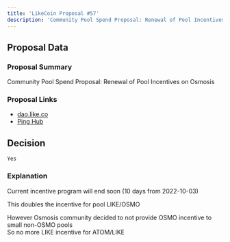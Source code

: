```yaml
---
title: 'LikeCoin Proposal #57'
description: 'Community Pool Spend Proposal: Renewal of Pool Incentives on Osmosis'
---
```


## Proposal Data

### Proposal Summary
Community Pool Spend Proposal: Renewal of Pool Incentives on Osmosis

### Proposal Links
- [dao.like.co](https://dao.like.co/proposals/57)
- [Ping Hub](https://ping.pub/likecoin/gov/57)


## Decision
`Yes`

### Explanation
Current incentive program will end soon (10 days from 2022-10-03)

This doubles the incentive for pool LIKE/OSMO

However Osmosis community decided to not provide OSMO incentive to small non-OSMO pools  
So no more LIKE incentive for ATOM/LIKE  
